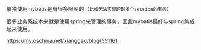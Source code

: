 单独使用mybatis是有很多限制的（`比如无法实现跨越多个session的事务`）

很多业务系统本来就是使用spring来管理的事务，因此mybatis最好与spring集成起来使用。

https://my.oschina.net/xianggao/blog/551161